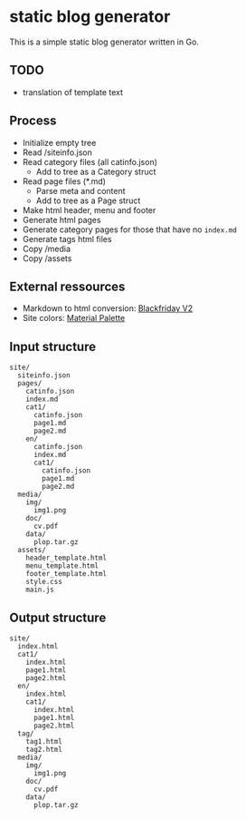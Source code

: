 # static blog generator

This is a simple static blog generator written in Go.

## TODO
* translation of template text

## Process
* Initialize empty tree
* Read /siteinfo.json
* Read category files (all catinfo.json)
	* Add to tree as a Category struct
* Read page files (\*.md)
	* Parse meta and content
	* Add to tree as a Page struct
* Make html header, menu and footer
* Generate html pages
* Generate category pages for those that have no `index.md`
* Generate tags html files
* Copy /media
* Copy /assets

## External ressources
* Markdown to html conversion: [Blackfriday V2](https://github.com/russross/blackfriday/tree/v2.0.0)
* Site colors: [Material Palette](https://materialpalette.com/)

## Input structure
```
site/
  siteinfo.json
  pages/
	catinfo.json
    index.md
	cat1/
	  catinfo.json
	  page1.md
	  page2.md
    en/
	  catinfo.json
	  index.md
	  cat1/
	    catinfo.json
		page1.md
		page2.md
  media/
    img/
	  img1.png
    doc/
	  cv.pdf
	data/
	  plop.tar.gz
  assets/
    header_template.html
	menu_template.html
	footer_template.html
	style.css
	main.js
```

## Output structure
```
site/
  index.html
  cat1/
	index.html
    page1.html
	page2.html
  en/
    index.html
	cat1/
	  index.html
	  page1.html
	  page2.html
  tag/
    tag1.html
    tag2.html
  media/
	img/
	  img1.png
	doc/
	  cv.pdf
	data/
	  plop.tar.gz
```
